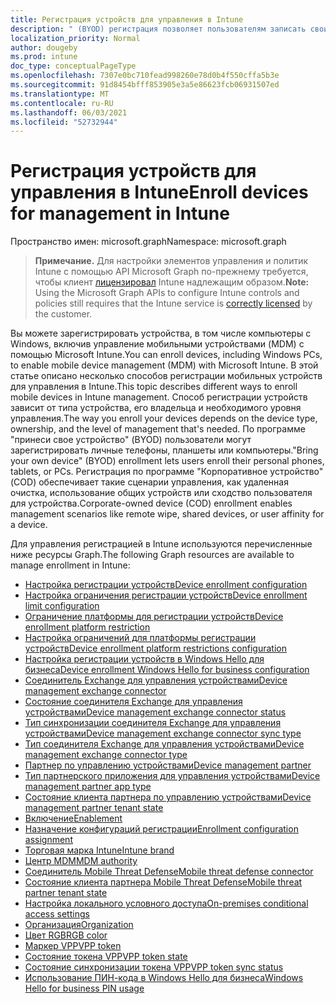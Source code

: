 ```yaml
---
title: Регистрация устройств для управления в Intune
description: " (BYOD) регистрация позволяет пользователям записать свои личные телефоны, планшеты или компьютеры. Регистрация по программе \"Корпоративное устройство\" (COD) обеспечивает такие сценарии управления, как удаленная очистка, использование общих устройств или сходство пользователя для устройства."
localization_priority: Normal
author: dougeby
ms.prod: intune
doc_type: conceptualPageType
ms.openlocfilehash: 7307e0bc710fead998260e78d0b4f550cffa5b3e
ms.sourcegitcommit: 91d8454bfff853905e3a5e86623fcb06931507ed
ms.translationtype: MT
ms.contentlocale: ru-RU
ms.lasthandoff: 06/03/2021
ms.locfileid: "52732944"
---
```

# <a name="enroll-devices-for-management-in-intune"></a><span data-ttu-id="fccf0-104">Регистрация устройств для управления в Intune</span><span class="sxs-lookup"><span data-stu-id="fccf0-104">Enroll devices for management in Intune</span></span>

<span data-ttu-id="fccf0-105">Пространство имен: microsoft.graph</span><span class="sxs-lookup"><span data-stu-id="fccf0-105">Namespace: microsoft.graph</span></span>

> <span data-ttu-id="fccf0-106">**Примечание.** Для настройки элементов управления и политик Intune с помощью API Microsoft Graph по-прежнему требуется, чтобы клиент [лицензировал](https://www.microsoft.com/en-us/cloud-platform/microsoft-intune-pricing) Intune надлежащим образом.</span><span class="sxs-lookup"><span data-stu-id="fccf0-106">**Note:** Using the Microsoft Graph APIs to configure Intune controls and policies still requires that the Intune service is [correctly licensed](https://www.microsoft.com/en-us/cloud-platform/microsoft-intune-pricing) by the customer.</span></span>

<span data-ttu-id="fccf0-107">Вы можете зарегистрировать устройства, в том числе компьютеры с Windows, включив управление мобильными устройствами (MDM) с помощью Microsoft Intune.</span><span class="sxs-lookup"><span data-stu-id="fccf0-107">You can enroll devices, including Windows PCs, to enable mobile device management (MDM) with Microsoft Intune.</span></span> <span data-ttu-id="fccf0-108">В этой статье описано несколько способов регистрации мобильных устройств для управления в Intune.</span><span class="sxs-lookup"><span data-stu-id="fccf0-108">This topic describes different ways to enroll mobile devices in Intune management.</span></span> <span data-ttu-id="fccf0-109">Способ регистрации устройств зависит от типа устройства, его владельца и необходимого уровня управления.</span><span class="sxs-lookup"><span data-stu-id="fccf0-109">The way you enroll your devices depends on the device type, ownership, and the level of management that's needed.</span></span> <span data-ttu-id="fccf0-110">По программе "принеси свое устройство" (BYOD) пользователи могут зарегистрировать личные телефоны, планшеты или компьютеры.</span><span class="sxs-lookup"><span data-stu-id="fccf0-110">"Bring your own device" (BYOD) enrollment lets users enroll their personal phones, tablets, or PCs.</span></span> <span data-ttu-id="fccf0-111">Регистрация по программе "Корпоративное устройство" (COD) обеспечивает такие сценарии управления, как удаленная очистка, использование общих устройств или сходство пользователя для устройства.</span><span class="sxs-lookup"><span data-stu-id="fccf0-111">Corporate-owned device (COD) enrollment enables management scenarios like remote wipe, shared devices, or user affinity for a device.</span></span>

<span data-ttu-id="fccf0-112">Для управления регистрацией в Intune используются перечисленные ниже ресурсы Graph.</span><span class="sxs-lookup"><span data-stu-id="fccf0-112">The following Graph resources are available to manage enrollment in Intune:</span></span>  

- [<span data-ttu-id="fccf0-113">Настройка регистрации устройств</span><span class="sxs-lookup"><span data-stu-id="fccf0-113">Device enrollment configuration</span></span>](intune-onboarding-deviceenrollmentconfiguration.md)
- [<span data-ttu-id="fccf0-114">Настройка ограничения регистрации устройств</span><span class="sxs-lookup"><span data-stu-id="fccf0-114">Device enrollment limit configuration</span></span>](intune-onboarding-deviceenrollmentlimitconfiguration.md)
- [<span data-ttu-id="fccf0-115">Ограничение платформы для регистрации устройств</span><span class="sxs-lookup"><span data-stu-id="fccf0-115">Device enrollment platform restriction</span></span>](intune-onboarding-deviceenrollmentplatformrestriction.md)
- [<span data-ttu-id="fccf0-116">Настройка ограничений для платформы регистрации устройств</span><span class="sxs-lookup"><span data-stu-id="fccf0-116">Device enrollment platform restrictions configuration</span></span>](intune-onboarding-deviceenrollmentplatformrestrictionsconfiguration.md)
- [<span data-ttu-id="fccf0-117">Настройка регистрации устройств в Windows Hello для бизнеса</span><span class="sxs-lookup"><span data-stu-id="fccf0-117">Device enrollment Windows Hello for business configuration</span></span>](intune-onboarding-deviceenrollmentwindowshelloforbusinessconfiguration.md)
- [<span data-ttu-id="fccf0-118">Соединитель Exchange для управления устройствами</span><span class="sxs-lookup"><span data-stu-id="fccf0-118">Device management exchange connector</span></span>](intune-onboarding-devicemanagementexchangeconnector.md)
- [<span data-ttu-id="fccf0-119">Состояние соединителя Exchange для управления устройствами</span><span class="sxs-lookup"><span data-stu-id="fccf0-119">Device management exchange connector status</span></span>](intune-onboarding-devicemanagementexchangeconnectorstatus.md)
- [<span data-ttu-id="fccf0-120">Тип синхронизации соединителя Exchange для управления устройствами</span><span class="sxs-lookup"><span data-stu-id="fccf0-120">Device management exchange connector sync type</span></span>](intune-onboarding-devicemanagementexchangeconnectorsynctype.md)
- [<span data-ttu-id="fccf0-121">Тип соединителя Exchange для управления устройствами</span><span class="sxs-lookup"><span data-stu-id="fccf0-121">Device management exchange connector type</span></span>](intune-onboarding-devicemanagementexchangeconnectortype.md)
- [<span data-ttu-id="fccf0-122">Партнер по управлению устройствами</span><span class="sxs-lookup"><span data-stu-id="fccf0-122">Device management partner</span></span>](intune-onboarding-devicemanagementpartner.md)
- [<span data-ttu-id="fccf0-123">Тип партнерского приложения для управления устройствами</span><span class="sxs-lookup"><span data-stu-id="fccf0-123">Device management partner app type</span></span>](intune-onboarding-devicemanagementpartnerapptype.md)
- [<span data-ttu-id="fccf0-124">Состояние клиента партнера по управлению устройствами</span><span class="sxs-lookup"><span data-stu-id="fccf0-124">Device management partner tenant state</span></span>](intune-onboarding-devicemanagementpartnertenantstate.md)
- [<span data-ttu-id="fccf0-125">Включение</span><span class="sxs-lookup"><span data-stu-id="fccf0-125">Enablement</span></span>](intune-onboarding-enablement.md)
- [<span data-ttu-id="fccf0-126">Назначение конфигураций регистрации</span><span class="sxs-lookup"><span data-stu-id="fccf0-126">Enrollment configuration assignment</span></span>](intune-onboarding-enrollmentconfigurationassignment.md)
- [<span data-ttu-id="fccf0-127">Торговая марка Intune</span><span class="sxs-lookup"><span data-stu-id="fccf0-127">Intune brand</span></span>](intune-onboarding-intunebrand.md)
- [<span data-ttu-id="fccf0-128">Центр MDM</span><span class="sxs-lookup"><span data-stu-id="fccf0-128">MDM authority</span></span>](intune-onboarding-mdmauthority.md)
- [<span data-ttu-id="fccf0-129">Соединитель Mobile Threat Defense</span><span class="sxs-lookup"><span data-stu-id="fccf0-129">Mobile threat defense connector</span></span>](intune-onboarding-mobilethreatdefenseconnector.md)
- [<span data-ttu-id="fccf0-130">Состояние клиента партнера Mobile Threat Defense</span><span class="sxs-lookup"><span data-stu-id="fccf0-130">Mobile threat partner tenant state</span></span>](intune-onboarding-mobilethreatpartnertenantstate.md)
- [<span data-ttu-id="fccf0-131">Настройка локального условного доступа</span><span class="sxs-lookup"><span data-stu-id="fccf0-131">On-premises conditional access settings</span></span>](intune-onboarding-onpremisesconditionalaccesssettings.md)
- [<span data-ttu-id="fccf0-132">Организация</span><span class="sxs-lookup"><span data-stu-id="fccf0-132">Organization</span></span>](intune-onboarding-organization.md)
- [<span data-ttu-id="fccf0-133">Цвет RGB</span><span class="sxs-lookup"><span data-stu-id="fccf0-133">RGB color</span></span>](intune-onboarding-rgbcolor.md)
- [<span data-ttu-id="fccf0-134">Маркер VPP</span><span class="sxs-lookup"><span data-stu-id="fccf0-134">VPP token</span></span>](intune-onboarding-vpptoken.md)
- [<span data-ttu-id="fccf0-135">Состояние токена VPP</span><span class="sxs-lookup"><span data-stu-id="fccf0-135">VPP token state</span></span>](intune-onboarding-vpptokenstate.md)
- [<span data-ttu-id="fccf0-136">Состояние синхронизации токена VPP</span><span class="sxs-lookup"><span data-stu-id="fccf0-136">VPP token sync status</span></span>](intune-onboarding-vpptokensyncstatus.md)
- [<span data-ttu-id="fccf0-137">Использование ПИН-кода в Windows Hello для бизнеса</span><span class="sxs-lookup"><span data-stu-id="fccf0-137">Windows Hello for business PIN usage</span></span>](intune-onboarding-windowshelloforbusinesspinusage.md)






